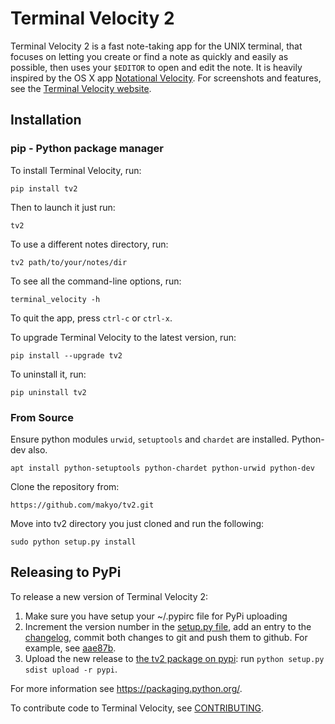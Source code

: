 # Terminal Velocity 2

Terminal Velocity 2 is a fast note-taking app for the UNIX terminal, that focuses on letting you create or find a note as quickly and easily as possible, then uses your `$EDITOR` to open and edit the note. It is heavily inspired by the OS X app [Notational Velocity](http://notational.net/). For screenshots and features, see the [Terminal Velocity website](https://github.com/terminal-velocity-notes/terminal_velocity).

## Installation

### pip - Python package manager
To install Terminal Velocity, run:

    pip install tv2

Then to launch it just run:

    tv2

To use a different notes directory, run:

    tv2 path/to/your/notes/dir

To see all the command-line options, run:

    terminal_velocity -h

To quit the app, press `ctrl-c` or `ctrl-x`.

To upgrade Terminal Velocity to the latest version, run:

    pip install --upgrade tv2

To uninstall it, run:

    pip uninstall tv2

### From Source

Ensure python modules `urwid`, `setuptools`  and `chardet` are installed. Python-dev also.

```
apt install python-setuptools python-chardet python-urwid python-dev
```

Clone the repository from:

    https://github.com/makyo/tv2.git

Move into tv2 directory you just cloned and run the following:

    sudo python setup.py install

## Releasing to PyPi

To release a new version of Terminal Velocity 2:

1.  Make sure you have setup your \~/.pypirc file for PyPi uploading
2.  Increment the version number in the [setup.py file](setup.py), add an entry to the [changelog](CHANGELOG.txt), commit both changes to git and push them to github. For example, see [aae87b](https://github.com/seanh/terminal_velocity/commit/aae87bcc50f88037b8fc76c78c0da2086c5e89ae).
3.  Upload the new release to [the tv2 package on pypi](https://pypi.python.org/pypi/tv2): run `python setup.py sdist upload -r pypi`.

For more information see <https://packaging.python.org/>.

To contribute code to Terminal Velocity, see
[CONTRIBUTING](https://github.com/makyo/tv2/blob/master/CONTRIBUTING.md#contributing-to-terminal-velocity).

